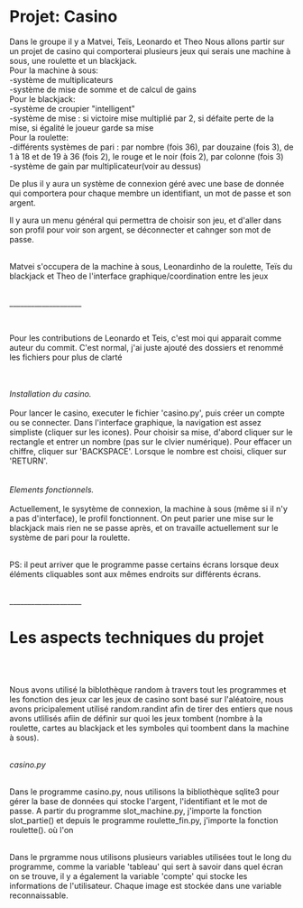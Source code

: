 # Projet: Casino
Dans le groupe il y a Matvei, Teïs, Leonardo et Theo
Nous allons partir sur un projet de casino qui comporterai plusieurs jeux qui serais une machine à sous, une roulette et un blackjack.<br/>
Pour la machine à sous:<br/>
-système de multiplicateurs<br/>
-système de mise de somme et de calcul de gains<br/>
Pour le blackjack:<br/>
-système de croupier "intelligent"<br/>
-système de mise : si victoire mise multiplié par 2, si défaite perte de la mise, si égalité le joueur garde sa mise<br/>
Pour la roulette:<br/>
-différents systèmes de pari : par nombre (fois 36), par douzaine (fois 3), de 1 à 18 et de 19 à 36 (fois 2), le rouge et le noir (fois 2), par colonne (fois 3)<br/>
-système de gain par multiplicateur(voir au dessus)<br/>

De plus il y aura un système de connexion géré avec une base de donnée qui comportera pour chaque membre un identifiant, un mot de passe et son argent.<br/>

Il y aura un menu général qui permettra de choisir son jeu, et d'aller dans son profil pour voir son argent, se déconnecter et cahnger son mot de passe.

<br/>Matvei s'occupera de la machine à sous, Leonardinho de la roulette, Teïs du blackjack et Theo de l'interface graphique/coordination entre les jeux

<br/>____________________

<br/>

Pour les contributions de Leonardo et Teis, c'est moi qui apparait comme auteur du commit. C'est normal, j'ai juste ajouté des dossiers et renommé les fichiers pour plus de clarté

<br/><br/>*Installation du casino.*
<br/><br/>Pour lancer le casino, executer le fichier 'casino.py', puis créer un compte ou se connecter. Dans l'interface graphique, la navigation est assez simpliste (cliquer sur les icones). Pour choisir sa mise, d'abord cliquer sur le rectangle et entrer un nombre (pas sur le clvier numérique). Pour effacer un chiffre, cliquer sur 'BACKSPACE'. Lorsque le nombre est choisi, cliquer sur 'RETURN'.
<br/><br/><br/>*Elements fonctionnels.*
<br/><br/>Actuellement, le sysytème de connexion, la machine à sous (même si il n'y a pas d'interface), le profil fonctionnent. On peut parier une mise sur le blackjack mais rien ne se passe après, et on travaille actuellement sur le système de pari pour la roulette.

<br/>PS: il peut arriver que le programme passe certains écrans lorsque deux éléments cliquables sont aux mêmes endroits sur différents écrans.

<br/>____________________


# Les aspects techniques du projet

<br/>

<br/>Nous avons utilisé la biblothèque random à travers tout les programmes et les fonction des jeux car  les jeux de casino sont basé sur l'aléatoire, nous avons pricipalement utilisé random.randint afin de tirer des entiers que nous avons utlilisés afiin de définir sur quoi les jeux tombent (nombre à la roulette, cartes au blackjack et les symboles qui toombent dans la machine à sous).

<br/>*casino.py*

<br/>Dans le programme casino.py, nous utilisons la bibliothèque sqlite3 pour gérer la base de données qui stocke l'argent, l'identifiant et le mot de passe. A partir du programme slot_machine.py, j'importe la fonction slot_partie() et depuis le programme roulette_fin.py, j'importe la fonction roulette().
où l'on

<br/>Dans le prgramme nous utilisons plusieurs variables utilisées tout le long du programme, comme la variable 'tableau' qui sert à savoir dans quel écran on se trouve, il y a également la variable 'compte' qui stocke les informations de l'utilisateur. Chaque image est stockée dans une variable reconnaissable.
